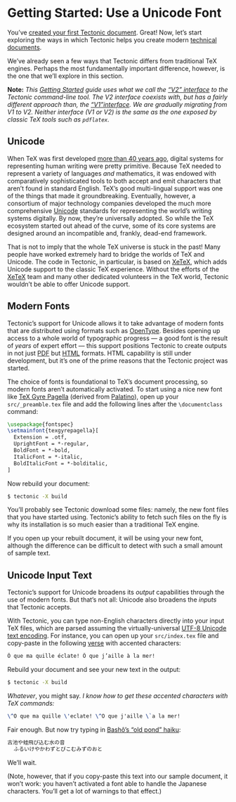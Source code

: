 # Getting Started: Use a Unicode Font

You’ve [created your first Tectonic document][first-document]. Great! Now, let’s
start exploring the ways in which Tectonic helps you create modern [technical
documents][tech-docs].

[first-document]: ./first-document.md
[tech-docs]: ../introduction/index.md#technical-documents

We’ve already seen a few ways that Tectonic differs from traditional TeX
engines. Perhaps the most fundamentally important difference, however, is the
one that we’ll explore in this section.

**Note:** *This [Getting Started][gs-index] guide uses what we call the [“V2”
interface][v2cli] to the Tectonic command-line tool. The V2 interface coexists
with, but has a fairly different approach than, the [“V1”interface][v1cli]. We
are gradually migrating from V1 to V2. Neither interface (V1 or V2) is the same
as the one exposed by classic TeX tools such as `pdflatex`.*

[gs-index]: ./index.md
[v2cli]: ../ref/v2cli.md
[v1cli]: ../ref/v1cli.md


## Unicode

When TeX was first developed [more than 40 years ago][tex-history], digital
systems for representing human writing were pretty primitive. Because TeX needed
to represent a variety of languages *and* mathematics, it was endowed with
comparatively sophisticated tools to both accept and emit characters that aren’t
found in standard English. TeX’s good multi-lingual support was one of the
things that made it groundbreaking. Eventually, however, a consortium of major
technology companies developed the much more comprehensive [Unicode] standards
for representing the world’s writing systems digitally. By now, they’re
universally adopted. So while the TeX ecosystem started out ahead of the curve,
some of its core systems are designed around an incompatible and, frankly,
dead-end framework.

[tex-history]: https://en.wikipedia.org/wiki/TeX#History
[Unicode]: https://home.unicode.org/

That is not to imply that the whole TeX universe is stuck in the past! Many
people have worked extremely hard to bridge the worlds of TeX and Unicode. The
code in Tectonic, in particular, is based on [XeTeX], which adds Unicode support
to the classic TeX experience. Without the efforts of the [XeTeX] team and many
other dedicated volunteers in the TeX world, Tectonic wouldn’t be able to offer
Unicode support.

[XeTeX]: http://xetex.sourceforge.net/


## Modern Fonts

Tectonic’s support for Unicode allows it to take advantage of modern fonts that
are distributed using formats such as [OpenType]. Besides opening up access to a
whole world of typographic progress — a good font is the result of *years* of
expert effort — this support positions Tectonic to create outputs in not just
[PDF] but [HTML] formats. HTML capability is still under development, but it’s
one of the prime reasons that the Tectonic project was started.

[OpenType]: https://en.wikipedia.org/wiki/OpenType
[PDF]: https://en.wikipedia.org/wiki/PDF
[HTML]: https://en.wikipedia.org/wiki/HTML

The choice of fonts is foundational to TeX’s document processing, so modern
fonts aren’t automatically activated. To start using a nice new font like [TeX
Gyre Pagella][pagella] (derived from [Palatino]), open up your
`src/_preamble.tex` file and add the following lines after the `\documentclass`
command:

[pagella]: https://www.fontsquirrel.com/fonts/tex-gyre-pagella
[Palatino]: https://en.wikipedia.org/wiki/Palatino

```tex
\usepackage{fontspec}
\setmainfont{texgyrepagella}[
  Extension = .otf,
  UprightFont = *-regular,
  BoldFont = *-bold,
  ItalicFont = *-italic,
  BoldItalicFont = *-bolditalic,
]
```

Now rebuild your document:

```sh
$ tectonic -X build
```

You’ll probably see Tectonic download some files: namely, the new font files
that you have started using. Tectonic’s ability to fetch such files on the fly
is why its installation is so much easier than a traditional TeX engine.

If you open up your rebuilt document, it will be using your new font, although
the difference can be difficult to detect with such a small amount of sample
text.


## Unicode Input Text

Tectonic’s support for Unicode broadens its *output* capabilities through the
use of modern fonts. But that’s not all: Unicode also broadens the *inputs* 
that Tectonic accepts.

With Tectonic, you can type non-English characters directly into your input TeX
files, which are parsed assuming the virtually-universal [UTF-8 Unicode text
encoding][utf8]. For instance, you can open up your `src/index.tex` file and
copy-paste in the following [verse][bateau] with accented characters:

```tex
Ô que ma quille éclate! Ô que j’aille à la mer!
```

[utf8]: https://en.wikipedia.org/wiki/UTF-8
[bateau]: https://en.wikipedia.org/wiki/Le_Bateau_ivre

Rebuild your document and see your new text in the output:

```sh
$ tectonic -X build
```

*Whatever*, you might say. *I know how to get these accented characters with TeX
commands:*

```tex
\^O que ma quille \'eclate! \^O que j'aille \`a la mer!
```

Fair enough. But now try typing in [Bashô’s “old pond” haiku][old-pond]:

```tex
古池や蛙飛び込む水の音
  ふるいけやかわずとびこむみずのおと
```

We’ll wait.

[old-pond]: https://www.japantimes.co.jp/news/2019/10/19/national/history/frog-jump-bashos-pond/

(Note, however, that if you copy-paste this text into our sample document, it
won’t work: you haven’t activated a font able to handle the Japanese characters.
You’ll get a lot of warnings to that effect.)
